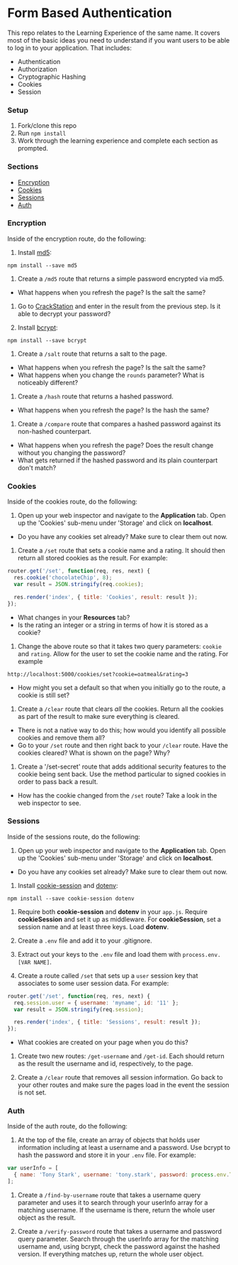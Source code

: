 # Form Based Authentication

This repo relates to the Learning Experience of the same name. It covers most of the basic ideas you need to understand if you want users to be able to log in to your application. That includes:

* Authentication
* Authorization
* Cryptographic Hashing
* Cookies
* Session


### Setup

1. Fork/clone this repo
1. Run `npm install`
1. Work through the learning experience and complete each section as prompted.


### Sections

* [Encryption](#encryption)
* [Cookies](#cookies)
* [Sessions](#sessions)
* [Auth](#auth)


### Encryption

Inside of the encryption route, do the following:

1. Install [md5](https://github.com/pvorb/node-md5):
  ```
  npm install --save md5
  ```

1. Create a `/md5` route that returns a simple password encrypted via md5.
  * What happens when you refresh the page? Is the salt the same?

1. Go to [CrackStation](https://crackstation.net/) and enter in the result from the previous step. Is it able to decrypt your password?

1. Install [bcrypt](https://www.npmjs.com/package/bcrypt):
  ```
  npm install --save bcrypt
  ```

1. Create a `/salt` route that returns a salt to the page.
  * What happens when you refresh the page? Is the salt the same?
  * What happens when you change the `rounds` parameter? What is noticeably different?

1. Create a `/hash` route that returns a hashed password.
  * What happens when you refresh the page? Is the hash the same?

1. Create a `/compare` route that compares a hashed password against its non-hashed counterpart.
  * What happens when you refresh the page? Does the result change without you changing the password?
  * What gets returned if the hashed password and its plain counterpart don't match?


### Cookies

Inside of the cookies route, do the following:

1. Open up your web inspector and navigate to the __Application__ tab. Open up the 'Cookies' sub-menu under 'Storage' and click on __localhost__.
  * Do you have any cookies set already? Make sure to clear them out now.

1. Create a `/set` route that sets a cookie name and a rating. It should then return all stored cookies as the result. For example:
  ```javascript
  router.get('/set', function(req, res, next) {
    res.cookie('chocolateChip', 8);
    var result = JSON.stringify(req.cookies);

    res.render('index', { title: 'Cookies', result: result });
  });
  ```

  * What changes in your __Resources__ tab?
  * Is the rating an integer or a string in terms of how it is stored as a cookie?

1. Change the above route so that it takes two query parameters: `cookie` and `rating`. Allow for the user to set the cookie name and the rating. For example
  ```
  http://localhost:5000/cookies/set?cookie=oatmeal&rating=3
  ```

  * How might you set a default so that when you initially go to the route, a cookie is still set?

1. Create a `/clear` route that clears _all_ the cookies. Return all the cookies as part of the result to make sure everything is cleared.

  * There is not a native way to do this; how would you identify all possible cookies and remove them all?
  * Go to your `/set` route and then right back to your `/clear` route. Have the cookies cleared? What is shown on the page? Why?

1. Create a '/set-secret' route that adds additional security features to the cookie being sent back. Use the method particular to signed cookies in order to pass back a result.
  * How has the cookie changed from the `/set` route? Take a look in the web inspector to see.


### Sessions

Inside of the sessions route, do the following:

1. Open up your web inspector and navigate to the __Application__ tab. Open up the 'Cookies' sub-menu under 'Storage' and click on __localhost__.
  * Do you have any cookies set already? Make sure to clear them out now.

1. Install [cookie-session](https://www.npmjs.com/package/cookie-session) and [dotenv](https://www.npmjs.com/package/dotenv):
  ```
  npm install --save cookie-session dotenv
  ```

1. Require both __cookie-session__ and __dotenv__ in your `app.js`. Require __cookieSession__ and set it up as middleware. For __cookieSession__, set a session name and at least three keys. Load __dotenv__.

1. Create a `.env` file and add it to your .gitignore.

1. Extract out your keys to the `.env` file and load them with `process.env.[VAR NAME]`.

1. Create a route called `/set` that sets up a `user` session key that associates to some user session data. For example:
  ```javascript
  router.get('/set', function(req, res, next) {
    req.session.user = { username: 'myname', id: '11' };
    var result = JSON.stringify(req.session);

    res.render('index', { title: 'Sessions', result: result });
  });
  ```
  * What cookies are created on your page when you do this?

1. Create two new routes: `/get-username` and `/get-id`. Each should return as the result the username and id, respectively, to the page.

1. Create a `/clear` route that removes all session information. Go back to your other routes and make sure the pages load in the event the session is not set.


### Auth

Inside of the auth route, do the following:

1. At the top of the file, create an array of objects that holds user information including at least a username and a password. Use bcrypt to hash the password and store it in your `.env` file. For example:
  ```javascript
  var userInfo = [
    { name: 'Tony Stark', username: 'tony.stark', password: process.env.TONY_PASS }
  ];
  ```

1. Create a `/find-by-username` route that takes a username query parameter and uses it to search through your userInfo array for a matching username. If the username is there, return the whole user object as the result.

1. Create a `/verify-password` route that takes a username and password query parameter. Search through the userInfo array for the matching username and, using bcrypt, check the password against the hashed version. If everything matches up, return the whole user object.
